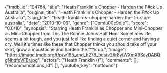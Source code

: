 {"tmdb_id": 104764, "title": "Heath Franklin's Chopper - Harden the F#ck Up Australia", "original_title": "Heath Franklin's Chopper - Harden the F#ck Up Australia", "slug_title": "heath-franklin-s-chopper-harden-the-f-ck-up-australia", "date": "2010-10-06", "genre": ["Com\u00e9die"], "score": "0.0/10", "synopsis": "Starring Heath Franklin as Chopper and Mini-Chopper as Mini-Chopper from TVs The Ronnie Johns Half Hour Sometimes life seems a bit tough, and you just feel like finding a quiet corner and having a cry. Well it's times like these that Chopper thinks you should take off your skirt, grow a moustache and harden the f**k up.", "image": "https://image.tmdb.org/t/p/w185_and_h278_bestv2/lr8ytWXmX9SayDABQgNhqfoVFBr.jpg", "actors": ["Heath Franklin ()"], "comments": [], "recommandations_id": [], "youtube_key": "notfound"}